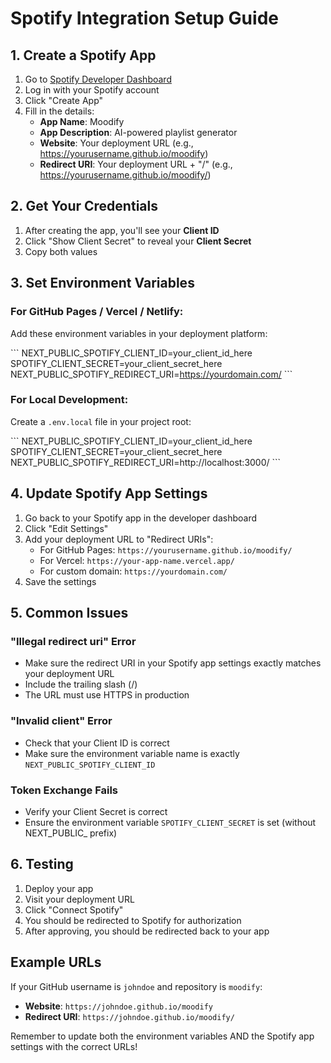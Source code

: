 # Spotify Integration Setup Guide

## 1. Create a Spotify App

1. Go to [Spotify Developer Dashboard](https://developer.spotify.com/dashboard)
2. Log in with your Spotify account
3. Click "Create App"
4. Fill in the details:
   - **App Name**: Moodify
   - **App Description**: AI-powered playlist generator
   - **Website**: Your deployment URL (e.g., https://yourusername.github.io/moodify)
   - **Redirect URI**: Your deployment URL + "/" (e.g., https://yourusername.github.io/moodify/)

## 2. Get Your Credentials

1. After creating the app, you'll see your **Client ID**
2. Click "Show Client Secret" to reveal your **Client Secret**
3. Copy both values

## 3. Set Environment Variables

### For GitHub Pages / Vercel / Netlify:

Add these environment variables in your deployment platform:

\`\`\`
NEXT_PUBLIC_SPOTIFY_CLIENT_ID=your_client_id_here
SPOTIFY_CLIENT_SECRET=your_client_secret_here
NEXT_PUBLIC_SPOTIFY_REDIRECT_URI=https://yourdomain.com/
\`\`\`

### For Local Development:

Create a `.env.local` file in your project root:

\`\`\`
NEXT_PUBLIC_SPOTIFY_CLIENT_ID=your_client_id_here
SPOTIFY_CLIENT_SECRET=your_client_secret_here
NEXT_PUBLIC_SPOTIFY_REDIRECT_URI=http://localhost:3000/
\`\`\`

## 4. Update Spotify App Settings

1. Go back to your Spotify app in the developer dashboard
2. Click "Edit Settings"
3. Add your deployment URL to "Redirect URIs":
   - For GitHub Pages: `https://yourusername.github.io/moodify/`
   - For Vercel: `https://your-app-name.vercel.app/`
   - For custom domain: `https://yourdomain.com/`
4. Save the settings

## 5. Common Issues

### "Illegal redirect uri" Error
- Make sure the redirect URI in your Spotify app settings exactly matches your deployment URL
- Include the trailing slash (/)
- The URL must use HTTPS in production

### "Invalid client" Error
- Check that your Client ID is correct
- Make sure the environment variable name is exactly `NEXT_PUBLIC_SPOTIFY_CLIENT_ID`

### Token Exchange Fails
- Verify your Client Secret is correct
- Ensure the environment variable `SPOTIFY_CLIENT_SECRET` is set (without NEXT_PUBLIC_ prefix)

## 6. Testing

1. Deploy your app
2. Visit your deployment URL
3. Click "Connect Spotify"
4. You should be redirected to Spotify for authorization
5. After approving, you should be redirected back to your app

## Example URLs

If your GitHub username is `johndoe` and repository is `moodify`:
- **Website**: `https://johndoe.github.io/moodify`
- **Redirect URI**: `https://johndoe.github.io/moodify/`

Remember to update both the environment variables AND the Spotify app settings with the correct URLs!
